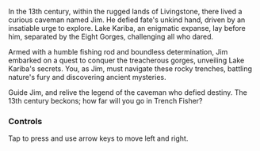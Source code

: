 In the 13th century, within the rugged lands of Livingstone, there lived a curious caveman named Jim. He defied fate's unkind hand, driven by an insatiable urge to explore. Lake Kariba, an enigmatic expanse, lay before him, separated by the Eight Gorges, challenging all who dared.

Armed with a humble fishing rod and boundless determination, Jim embarked on a quest to conquer the treacherous gorges, unveiling Lake Kariba's secrets. You, as Jim, must navigate these rocky trenches, battling nature's fury and discovering ancient mysteries.

Guide Jim, and relive the legend of the caveman who defied destiny. The 13th century beckons; how far will you go in Trench Fisher?

### Controls

Tap to press and use arrow keys to move left and right.